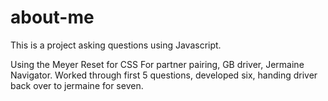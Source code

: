 # about-me
This is a project asking questions using Javascript.

Using the Meyer Reset for CSS
For partner pairing, GB driver, Jermaine Navigator. Worked through first 5 questions, developed six, handing driver back over to jermaine for seven.